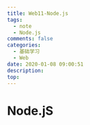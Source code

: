 ```yaml
---
title: Web11-Node.js
tags:
  - note
  - Node.js
comments: false
categories:
  - 基础学习
  - Web
date: 2020-01-08 09:00:51
description:
top:
---
```


# Node.jS
 
##   


